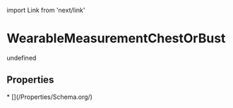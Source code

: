 import Link from 'next/link'
# WearableMeasurementChestOrBust

undefined

## Properties

<Grid>
* [](/Properties/Schema.org/)

</Grid>

